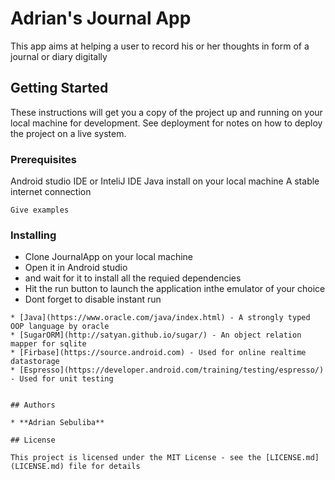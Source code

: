 # Adrian's Journal App

This app aims at helping a user to record his or her thoughts in form of a journal or diary digitally

## Getting Started

These instructions will get you a copy of the project up and running on your local machine for development. See deployment for notes on how to deploy the project on a live system.

### Prerequisites
Android studio IDE or InteliJ IDE
Java install on your local machine
A stable internet connection

```
Give examples
```

### Installing

- Clone JournalApp on your local machine
- Open it in Android studio
- and wait for it to install all the requied dependencies
- Hit the run button to launch the application inthe emulator of your choice
- Dont forget to disable instant run 

```
* [Java](https://www.oracle.com/java/index.html) - A strongly typed OOP language by oracle
* [SugarORM](http://satyan.github.io/sugar/) - An object relation mapper for sqlite
* [Firbase](https://source.android.com) - Used for online realtime datastorage
* [Espresso](https://developer.android.com/training/testing/espresso/) - Used for unit testing


## Authors

* **Adrian Sebuliba**

## License

This project is licensed under the MIT License - see the [LICENSE.md](LICENSE.md) file for details

